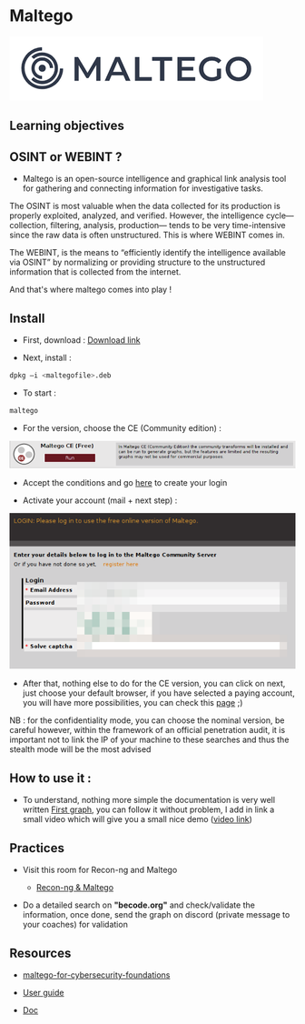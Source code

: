 # Maltego

![Maltego](./assets/maltego.png)

## Learning objectives

## OSINT or WEBINT ?

* Maltego is an open-source intelligence and graphical link analysis tool for gathering and connecting information for investigative tasks.

The OSINT is most valuable when the data collected for its production is properly exploited, analyzed, and verified. However, the intelligence cycle—collection, filtering, analysis, production— tends to be very time-intensive since the raw data is often unstructured. This is where WEBINT comes in.

The WEBINT, is the means to “efficiently identify the intelligence available via OSINT” by normalizing or providing structure to the unstructured information that is collected from the internet.

And that's where maltego comes into play !

## Install

* First, download : [Download link](https://www.maltego.com/downloads/)

* Next, install : 

```Bash
dpkg –i <maltegofile>.deb
```

* To start : 

```Bash
maltego
```

* For the version, choose the CE (Community edition) : 

![malFree](./assets/malFree.png)

* Accept the conditions and go [here](https://www.maltego.com/ce-registration/) to create your login

* Activate your account (mail + next step) : 

![malActivate](./assets/malActivate.png)

* After that, nothing else to do for the CE version, you can click on next, just choose your default browser, if you have selected a paying account, you will have more possibilities, you can check this [page](https://docs.maltego.com/support/solutions/articles/15000008715-initial-activation) ;)

NB : for the confidentiality mode, you can choose the nominal version, be careful however, within the framework of an official penetration audit, it is important not to link the IP of your machine to these searches and thus the stealth mode will be the most advised

## How to use it : 

* To understand, nothing more simple the documentation is very well written [First graph](https://docs.maltego.com/support/solutions/articles/15000008832-your-first-graph), you can follow it without problem, I add in link a small video which will give you a small nice demo ([video link](https://www.youtube.com/watch?v=TYAycw0OpWE))

## Practices

* Visit this room for Recon-ng and Maltego
    - [Recon-ng & Maltego](https://tryhackme.com/room/redteamrecon)

* Do a detailed search on **"becode.org"** and check/validate the information, once done, send the graph on discord (private message to your coaches) for validation

## Resources

* [maltego-for-cybersecurity-foundations](https://academy.maltego.com/maltego-for-cybersecurity-foundations)

* [User guide](https://docs.maltego.com/support/solutions/articles/15000041468-introduction-to-maltego-standard-transforms?utm_source=maltego-suite&utm_medium=software#overview-0-0)

* [Doc](https://docs.maltego.com/support/home)
